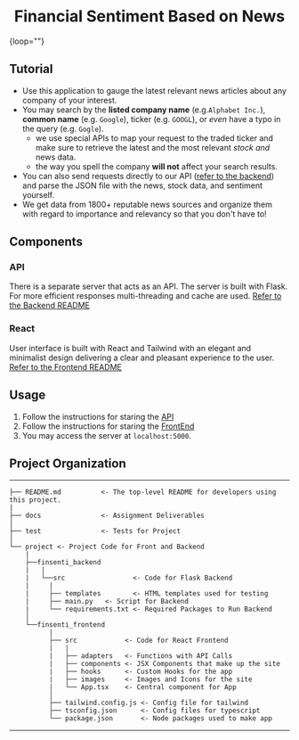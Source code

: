 
<h1 align="center">
  <a>Financial Sentiment Based on News</a>
</h1>





  <source src="https://github.com/moon1ock/FinancialSentiment/blob/main/readme_support/demo.gif?raw=true" type="video/mp4" width="1024"/>{loop=""}
  


## Tutorial

- Use this application to gauge the latest relevant news articles about any company of your interest.
- You may search by the **listed company name** (e.g.`Alphabet Inc.`), **common name** (e.g. `Google`), ticker (e.g. `GOOGL`), or _even_ have a typo in the query (e.g. `Gogle`).
    - we use special APIs to map your request to the traded ticker and make sure to retrieve the latest and the most relevant _stock_ _and_ news data.   
    - the way you spell the company **will not** affect your search results.
- You can also send requests directly to our API ([refer to the backend](https://github.com/moon1ock/FinancialSentiment/blob/main/project/finsenti_backend/README.md)) and parse the JSON file with the news, stock data, and sentiment yourself.
- We get data from 1800+ reputable news sources and organize them with regard to importance and relevancy so that you don't have to!

## Components

### API

There is a separate server that acts as an API. The server is built with Flask. For more efficient responses multi-threading and cache are used.
[Refer to the Backend README](https://github.com/moon1ock/FinancialSentiment/blob/main/project/finsenti_backend/README.md)

### React

User interface is built with React and Tailwind with an elegant and minimalist design delivering a clear and pleasant experience to the user.
[Refer to the Frontend README](https://github.com/moon1ock/FinancialSentiment/blob/main/project/finsenti_frontend/README.md)


## Usage

1. Follow the instructions for staring the [API](https://github.com/moon1ock/FinancialSentiment/blob/main/project/finsenti_backend/README.md)
2. Follow the instructions for staring the [FrontEnd](https://github.com/moon1ock/FinancialSentiment/blob/main/project/finsenti_frontend/README.md)
3. You may access the server at `localhost:5000`.

## Project Organization


------------

    ├── README.md          <- The top-level README for developers using this project.
    |
    ├── docs               <- Assignment Deliverables          
    │
    ├── test               <- Tests for Project           
    │
    └── project <- Project Code for Front and Backend
        |
        ├──finsenti_backend
        |   |
        |   └──src                 <- Code for Flask Backend
        |     |
        |     ├── templates        <- HTML templates used for testing
        |     ├── main.py   <- Script for Backend
        |     └── requirements.txt <- Required Packages to Run Backend
        │
        └──finsenti_frontend     
              |
              ├── src            <- Code for React Frontend
              |   |
              |   ├── adapters   <- Functions with API Calls
              |   ├── components <- JSX Components that make up the site
              |   ├── hooks      <- Custom Hooks for the app
              |   ├── images     <- Images and Icons for the site
              |   └── App.tsx    <- Central component for App
              │
              ├── tailwind.config.js <- Config file for tailwind
              ├── tsconfig.json      <- Config files for typescript
              └── package.json       <- Node packages used to make app
   

--------


